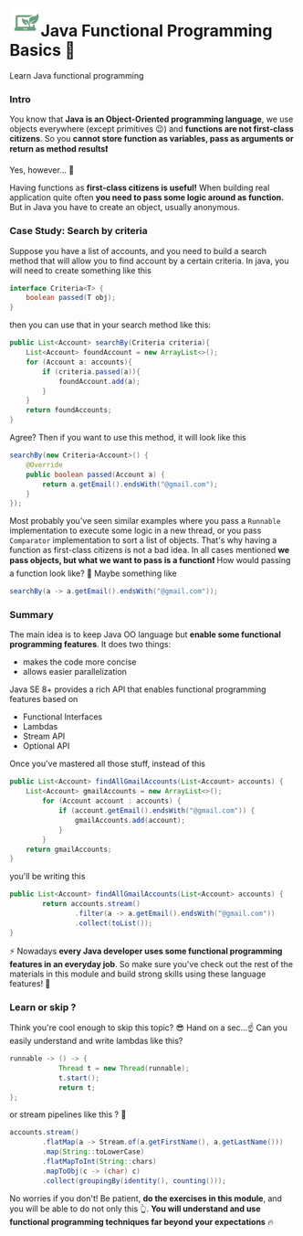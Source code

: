 # <img src="https://raw.githubusercontent.com/bobocode-projects/resources/master/image/logo_transparent_background.png" height=50/>Java Functional Programming Basics :muscle:
Learn Java functional programming

### Intro
You know that **Java is an Object-Oriented programming language**, we use objects everywhere (except primitives 😉) and
**functions are not first-class citizens**. So you **cannot store function as variables, pass as arguments or return
as method results❗️**

Yes, however... 🙂

Having functions as **first-class citizens is useful!** When building real application quite often **you need to pass
some logic around as function.** But in Java you have to create an object, usually anonymous.

### Case Study: Search by criteria
Suppose you have a list of accounts, and you need to build a search method that will allow you to find account by
a certain criteria. In java, you will need to create something like this
```java
interface Criteria<T> {
    boolean passed(T obj);
}
```
then you can use that in your search method like this:
```java
public List<Account> searchBy(Criteria criteria){
    List<Account> foundAccount = new ArrayList<>();
    for (Account a: accounts){
        if (criteria.passed(a)){
            foundAccount.add(a);
        }
    }
    return foundAccounts;
}
```
Agree? Then if you want to use this method, it will look like this
```java
searchBy(new Criteria<Account>() {
    @Override
    public boolean passed(Account a) {
        return a.getEmail().endsWith("@gmail.com");
    }
});
```
Most probably you've seen similar examples where you pass a `Runnable` implementation to execute some logic in
a new thread, or you pass `Comparator` implementation to sort a list of objects. That's why having a function
as first-class citizens is not a bad idea. In all cases mentioned **we pass objects, but what we want to pass
is a function❗️** How would passing a function look like? 🤔 Maybe something like
```java
searchBy(a -> a.getEmail().endsWith("@gmail.com"));
```
### Summary
The main idea is to keep Java OO language but **enable some functional programming features**. It does two things:
* makes the code more concise
* allows easier parallelization

Java SE 8+ provides a rich API that enables functional programming features based on
* Functional Interfaces
* Lambdas
* Stream API
* Optional API

Once you've mastered all those stuff, instead of this
```java
public List<Account> findAllGmailAccounts(List<Account> accounts) {
    List<Account> gmailAccounts = new ArrayList<>();
        for (Account account : accounts) {
            if (account.getEmail().endsWith("@gmail.com")) {
                gmailAccounts.add(account);
            }
        }
    return gmailAccounts;
}
```
you'll be writing this
```java
public List<Account> findAllGmailAccounts(List<Account> accounts) {
        return accounts.stream()
                .filter(a -> a.getEmail().endsWith("@gmail.com"))
                .collect(toList());
}
```

⚡️ Nowadays **every Java developer uses some functional programming features in an everyday job**. So make sure you've 
check out the rest of the materials in this module and build strong skills using these language features! 💪

### Learn or skip ? 
Think you're cool enough to skip this topic? 😎 Hand on a sec...☝️ Can you easily understand and write lambdas like this?
```java
runnable -> () -> {
            Thread t = new Thread(runnable);
            t.start();
            return t;
};
```
or stream pipelines like this ? 🧐
```java
accounts.stream()
        .flatMap(a -> Stream.of(a.getFirstName(), a.getLastName()))
        .map(String::toLowerCase)
        .flatMapToInt(String::chars)
        .mapToObj(c -> (char) c)
        .collect(groupingBy(identity(), counting()));
```
No worries if you don't! Be patient, **do the exercises in this module**, and you will be able to do not only this 👆.
**You will understand and use functional programming techniques far beyond your expectations** 🔥